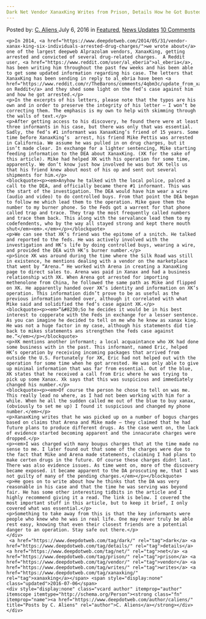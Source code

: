 ```yaml
---
Dark Net Vendor XanaxKing Writes from Prison, Details How he Got Busted
---
```

<article class="post-listing post-14742 post type-post status-publish format-standard has-post-thumbnail hentry  tag-busted tag-dark tag-details tag-net tag-prison tag-vendor tag-writes tag-xanaxking">
    <div class="post-inner">
        <span>Posted by: <a href="https://www.deepdotweb.com/author/caliens/" title="">C. Aliens </a></span>
    <span>July 6, 2016</span>
    <span>in <a href="https://www.deepdotweb.com/category/deepdot-news/" rel="category tag">Featured</a>, <a href="https://www.deepdotweb.com/category/news-updates/" rel="category tag">News Updates</a></span>
    <span><a href="https://www.deepdotweb.com/2016/07/06/xanaxking-writes-from-prison-details-how-he-got-busted/#comments">10 Comments</a></span>
    </p>
    <div class="clear"></div>
    
    <p>In 2014, <a href="https://www.deepdotweb.com/2014/05/31/vendor-xanax-king-six-individuals-arrested-drug-charges/">we wrote about</a> one of the largest deepweb Alprazolam vendors, XanaxKing, getting arrested and convicted of several drug-related charges.  A Reddit user, <a href="https://www.reddit.com/user/al_eberia">al_eberia</a>, has been writing him throughout the past few weeks and has been able to get some updated information regarding his case. The letters that XanaxKing has been sending in reply to al_ebria have been <a href="https://www.reddit.com/r/TheBarons/comments/4qbm3c/update_from_xanaxking/">posted on Reddit</a> and they shed some light on the fed’s case against him and how he got arrested.</p>
    <p>In the excerpts of his letters, please note that the typos are his own and in order to preserve the integrity of his letter – I won’t be correcting them. The emphasis is my own to help with skimming through the walls of text.</p>
    <p>After getting access to his discovery, he found there were at least three informants in his case, but there was only that was essential. Sadly, the fed’s #1 informant was XanaxKing’s friend of 15 years. Some time before XanaxKing’s  arrest, his friend Mike Pettis was arrested in California. We assume he was pulled in on drug charges, but it isn’t made clear. In exchange for a lighter sentencing, Mike starting feeding information to the DEA about XanaxKing. (XK for the sake of this article). Mike had helped XK with his operation for some time, apparently. We don’t know just how involved he was but XK tells us that his friend knew about most of his op and sent out several shipments for him.</p>
    <blockquote><p><em>Anyhow he talked with the local police, palced a call to the DEA, and officially became there #1 informant. This was the start of the investigation. The DEA would have him wear a wire (audio and video) to do controlled buys. From that point the DEA began to follow me which lead them to the operation. Mike gave them the number to my burner phone. So the Feds got a warrent for that phone called trap and trace. They trap the most frequently called numbers and trace them back. This along with the servalance lead them to my codefendents, who by the way all stayed strong and kept there mouth shut</em><em>.</em></p></blockquote>
    <p>We can see that XK’s friend was the epitome of a snitch. He talked and reported to the feds. He was actively involved with the investigation and HK’s life by doing controlled buys, wearing a wire, and provided the DEA with HK’s burner number.</p>
    <p>Since XK was around during the time where the Silk Road was still in existence, he mentions dealing with a vendor on the marketplace that went by “Arena.” He worked with Arena in creating a XanaxKing page to direct sales to. Arena was paid in Xanax and had a business relationship with XK. When Arena got arrested for importing methenolone from China, he followed the same path as Mike and flipped on XK. He apparently handed over XK’s identity and information on XK’s operation. This information didn’t prove to be as useful as the previous information handed over, although it correlated with what Mike said and solidified the fed’s case againt XK.</p>
    <blockquote><p><em>“&#8230;So he decides it would be in his best interest to copperate with the Feds in exchange for a lesser sentence. As you can imagine he decided to tell on me who he knew as xanax king. He was not a huge factor in my case, although his statements did tie back to mikes statements ans strengthen the feds case against me.”</em></p></blockquote>
    <p>XK mentions another informant; a local acquaintance who XK had done some business with in the past. This informant, named Eric, helped HK’s operation by receiving incoming packages that arrived from outside the U.S. Fortunately for XK, Eric had not helped out with the operation for some time when he got arrested. He was only able to give up minimal information that was far from essential. Out of the blue, XK states that he received a call from Eric where he was trying to pick up some Xanax. Xk says that this was suspicious and immediately changed his number.</p>
    <blockquote><p><em>Of course the person he chose to tell on was me. This really lead no where, as I had not been working with him for a while. When he all the sudden called me out of the blue to buy xanax, (obviously to set me up) I found it suspicious and changed my phone number.</em></p>
    <p>XanaxKing writes that he was picked up on a number of bogus charges based on claims that Arena and Mike made – they claimed that he had future plans to produce different drugs. As the case went on, the lack of evidence started becoming apparent and the innacurate charges were dropped.</p>
    <p><em>I was charged with many bougus charges that at the time made no sense to me. I later found out that some of the charges were due to the fact that Mike and Arena made statements, claiming I had plans to make certen drugs in the future. Of course these charges didnt last. There was also evidence issues. As time went on, more of the discovery became exposed. it became apparent to the DA proscuting me, that I was not guilty of many of the pending charges.</em></p></blockquote>
    <p>He goes on to write about how he thinks that the DA was very reasonable in his case and that the time he was serving was beyond fair. He has some other interesting tidbits in the article and I highly recommend giving it a read. The link is below. I covered the most important stuff in this article, but to keep it brief, I only covered what was essential.</p>
    <p>Something to take away from this is that the key informants were people who knew who he was in real life. One may never truly be able rest easy, knowing that even their closest friends are a potential danger to an operation. Stay safe out there.</p>
    </div>
     <a href="https://www.deepdotweb.com/tag/dark/" rel="tag">dark</a> <a href="https://www.deepdotweb.com/tag/details/" rel="tag">details</a> <a href="https://www.deepdotweb.com/tag/net/" rel="tag">net</a> <a href="https://www.deepdotweb.com/tag/prison/" rel="tag">prison</a> <a href="https://www.deepdotweb.com/tag/vendor/" rel="tag">vendor</a> <a href="https://www.deepdotweb.com/tag/writes/" rel="tag">writes</a> <a href="https://www.deepdotweb.com/tag/xanaxking/" rel="tag">xanaxking</a></span> <span style="display:none" class="updated">2016-07-06</span>
    <div style="display:none" class="vcard author" itemprop="author" itemscope itemtype="http://schema.org/Person"><strong class="fn" itemprop="name"><a href="https://www.deepdotweb.com/author/caliens/" title="Posts by C. Aliens" rel="author">C. Aliens</a></strong></div>
    </div>
</article>

